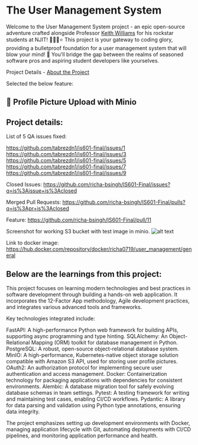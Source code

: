 # The User Management System

Welcome to the User Management System project - an epic open-source adventure crafted alongside Professor [Keith Williams](https://github.com/kaw393939) for his rockstar students at NJIT! 🏫👨‍🏫⭐ This project is your gateway to coding glory, providing a bulletproof foundation for a user management system that will blow your mind! 🤯 You'll bridge the gap between the realms of seasoned software pros and aspiring student developers like yourselves.

Project Details - [About the Project](about.md)

Selected the below feature:

## 🌄 Profile Picture Upload with Minio

## Project details:

List of 5 QA issues fixed:

https://github.com/tabrezdn1/is601-final/issues/1
https://github.com/tabrezdn1/is601-final/issues/3
https://github.com/tabrezdn1/is601-final/issues/5
https://github.com/tabrezdn1/is601-final/issues/7
https://github.com/tabrezdn1/is601-final/issues/9

Closed Issues: https://github.com/richa-bsingh/IS601-Final/issues?q=is%3Aissue+is%3Aclosed

Merged Pull Requests: https://github.com/richa-bsingh/IS601-Final/pulls?q=is%3Apr+is%3Aclosed

Feature: https://github.com/richa-bsingh/IS601-Final/pull/11

Screenshot for working S3 bucket with test image in minio.
![alt text](<Screenshot 2024-05-05 at 10.16.31 PM.png>)

Link to docker image: https://hub.docker.com/repository/docker/richa0719/user_management/general

## Below are the learnings from this project:

This project focuses on learning modern technologies and best practices in software development through building a hands-on web application. It incorporates the 12-Factor App methodology, Agile development practices, and integrates various advanced tools and frameworks.

Key technologies integrated include:

FastAPI: A high-performance Python web framework for building APIs, supporting async programming and type hinting.
SQLAlchemy: An Object-Relational Mapping (ORM) toolkit for database management in Python.
PostgreSQL: A robust, open-source object-relational database system.
MinIO: A high-performance, Kubernetes-native object storage solution compatible with Amazon S3 API, used for storing user profile pictures.
OAuth2: An authorization protocol for implementing secure user authentication and access management.
Docker: Containerization technology for packaging applications with dependencies for consistent environments.
Alembic: A database migration tool for safely evolving database schemas in team settings.
Pytest: A testing framework for writing and maintaining test cases, enabling CI/CD workflows.
Pydantic: A library for data parsing and validation using Python type annotations, ensuring data integrity.

The project emphasizes setting up development environments with Docker, managing application lifecycle with Git, automating deployments with CI/CD pipelines, and monitoring application performance and health.